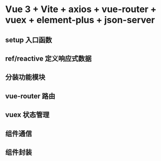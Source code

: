 # Vue 3 + Vite + axios + vue-router + vuex + element-plus + json-server

## setup 入口函数
## ref/reactive 定义响应式数据
## 分装功能模块
## vue-router 路由
## vuex 状态管理
## 组件通信
## 组件封装
